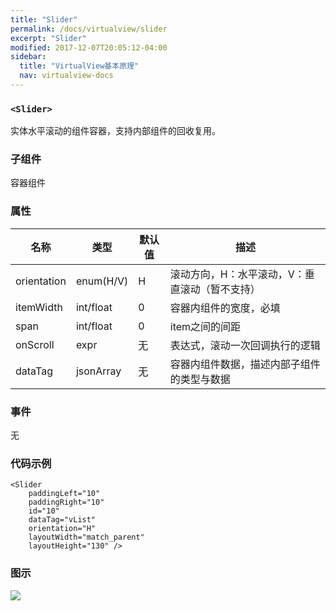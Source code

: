 ```yaml
---
title: "Slider"
permalink: /docs/virtualview/slider
excerpt: "Slider"
modified: 2017-12-07T20:05:12-04:00
sidebar:
  title: "VirtualView基本原理"
  nav: virtualview-docs
---
```


### `<Slider>`

实体水平滚动的组件容器，支持内部组件的回收复用。

### 子组件
容器组件

### 属性

|名称|类型|默认值|描述|
|---|---|---|---|
|orientation|enum(H/V)|H|滚动方向，H：水平滚动，V：垂直滚动（暂不支持）|
|itemWidth|int/float|0|容器内组件的宽度，必填|
|span|int/float|0|item之间的间距|
|onScroll|expr|无|表达式，滚动一次回调执行的逻辑|
|dataTag|jsonArray|无|容器内组件数据，描述内部子组件的类型与数据|

### 事件

无

### 代码示例

```
<Slider
    paddingLeft="10"
    paddingRight="10"
    id="10"
    dataTag="vList"
    orientation="H"
    layoutWidth="match_parent"
    layoutHeight="130" />
```  

### 图示

![](https://gw.alicdn.com/tfs/TB1HnmchLDH8KJjy1XcXXcpdXXa-272-480.gif)
